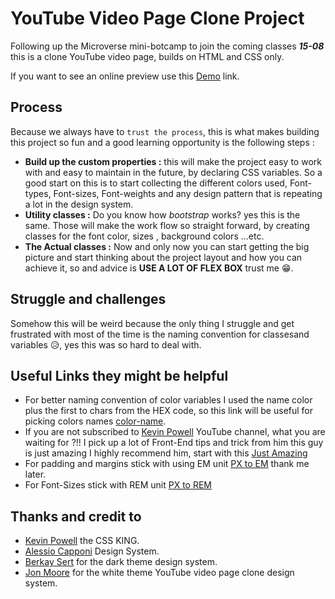 # YouTube Video Page Clone Project

Following up the Microverse mini-botcamp to join the coming classes **_15-08_** this is a clone YouTube video page, builds on HTML and CSS only.

If you want to see an online preview use this [Demo](https://adel-gu.github.io/youtube-vido-page/) link.
## Process

Because we always have to `trust the process`, this is what makes building this project so fun and a good learning opportunity is the following steps :

- **Build up the custom properties :**  this will make the project easy to work with and easy to maintain in the future, by declaring CSS variables.
So a good start on this is to start collecting the different colors used, Font-types, Font-sizes, Font-weights and any design pattern that is repeating a lot in the design system.
- **Utility classes :** Do you know how _bootstrap_ works? yes this is the same.
Those will make the work flow so straight forward, by creating classes for the font color, sizes , background colors ...etc.
- **The Actual classes :** Now and only now you can start getting the big picture and start thinking about the project layout and how you can achieve it, so and advice is **USE A LOT OF FLEX BOX** trust me 😁.

## Struggle and challenges 
Somehow this will be weird because the only thing I struggle and get  frustrated with most of the time is the naming convention for classesand variables 😥, yes this was so hard to deal with.

## Useful Links they might be helpful
- For better naming convention of color variables I used the name color plus the first to chars from the HEX code, so this link will be useful for picking colors names  [color-name](https://www.color-name.com/).
- If you are not subscribed to [Kevin Powell](https://www.youtube.com/kepowob) YouTube channel, what you are waiting for ?!! I pick up a lot of Front-End tips and trick from him this guy is just amazing I highly recommend him, start with this [Just Amazing](https://www.youtube.com/watch?v=h3bTwCqX4ns)
- For padding and margins stick with using EM unit [PX to EM](https://www.w3schools.com/tags/ref_pxtoemconversion.asp) thank me later.
- For Font-Sizes stick with REM unit [PX to REM](https://nekocalc.com/px-to-rem-converter)

## Thanks and credit to

- [Kevin Powell](https://www.youtube.com/kepowob) the CSS KING.
- [Alessio Capponi](https://www.figma.com/@alessiocapponi) Design System.
- [Berkay Sert](https://www.figma.com/community/file/1039193156346432955) for the dark theme design system.
- [Jon Moore](https://www.figma.com/community/file/973755542437398956) for the white theme YouTube video page clone design system.
